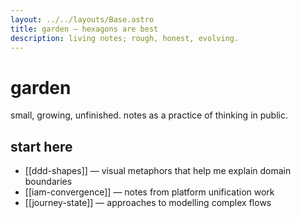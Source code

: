```yaml
---
layout: ../../layouts/Base.astro
title: garden — hexagons are best
description: living notes; rough, honest, evolving.
---
```


# garden

small, growing, unfinished. notes as a practice of thinking in public.

## start here
- [[ddd-shapes]] — visual metaphors that help me explain domain boundaries
- [[iam-convergence]] — notes from platform unification work
- [[journey-state]] — approaches to modelling complex flows
